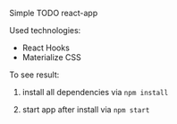 Simple TODO react-app

Used technologies:

<ul>
  <li>React Hooks</li>
  <li>Materialize CSS</li>
</ul>

To see result:

1. install all dependencies via `npm install`

2. start app after install via `npm start`
